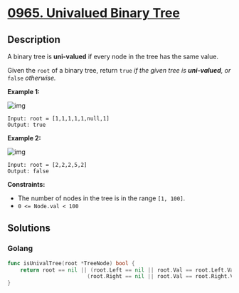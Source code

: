 # [0965. Univalued Binary Tree](https://leetcode.cn/problems/univalued-binary-tree/)

## Description


A binary tree is **uni-valued** if every node in the tree has the same value.

Given the `root` of a binary tree, return `true` *if the given tree is **uni-valued**, or* `false` *otherwise.*

 

**Example 1:**

![img](https://assets.leetcode.com/uploads/2018/12/28/unival_bst_1.png)

```
Input: root = [1,1,1,1,1,null,1]
Output: true
```

**Example 2:**

![img](https://assets.leetcode.com/uploads/2018/12/28/unival_bst_2.png)

```
Input: root = [2,2,2,5,2]
Output: false
```

 

**Constraints:**

- The number of nodes in the tree is in the range `[1, 100]`.
- `0 <= Node.val < 100`







## Solutions

<!-- tabs:start -->

### **Golang**

```go
func isUnivalTree(root *TreeNode) bool {
    return root == nil || (root.Left == nil || root.Val == root.Left.Val && isUnivalTree(root.Left)) &&
                         (root.Right == nil || root.Val == root.Right.Val && isUnivalTree(root.Right))
}
```

<!-- tabs:end -->